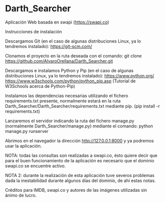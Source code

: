 # Darth_Searcher
Aplicación Web basada en swapi (https://swapi.co)

Instrucciones de instalación

Descargamos Git (en el caso de algunas distribuciones Linux, ya lo tendremos instalado):
https://git-scm.com/

Clonamos el proyecto en la ruta deseada con el comando:
git clone https://github.com/AlvaroOrellana/Darth_Searcher.git

Descargamos e instalamos Python y Pip (en el caso de algunas distribuciones Linux, ya lo tendremos instalado):
https://www.python.org/
https://www.w3schools.com/python/python_pip.asp (Tutorial de W3Schools acerca de Python-Pip)

Instalamos las dependencias necesarias utilizando el fichero requirements.txt presente, normalmente estará en la ruta 
Darth_Searcher/Darth_Searcher/requirements.txt mediante pip.
(pip install -r requirements.txt)

Lanzaremos el servidor indicando la ruta del fichero manage.py (normalmente Darth_Searcher/manage.py) mediante el comando:
python manage.py runserver

Abrimos en el navegador la dirección http://127.0.0.1:8000 y ya podremos usar la aplicación.

NOTA: todas las consultas son realizadas a swapi.co, ésto quiere decir que para el buen funcionamiento de la aplicación es necesario que el dominio swapi.co se encuentre activo.

NOTA 2: durante la realización de esta aplicación tuve severos problemas dada la inestabilidad durante algunos días del dominio, de ahí estas notas.

Créditos para IMDB, swapi.co y autores de las imágenes utilizadas sin ánimo de lucro.
